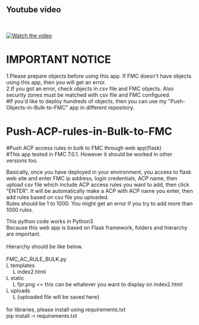 <h2>Youtube video</h2> <br>

[![Watch the video](https://img.youtube.com/vi/1nPtBRju6Ag/0.jpg)](https://youtu.be/1nPtBRju6Ag)

<H1>IMPORTANT NOTICE</H1>
1.Please prepare objects before using this app. If FMC doesn't have objects using this app, then you will get an error.<br>
2.If you got an error, check objects in csv file and FMC objects. Also security zones must be matched with csv file and FMC configured.<br>
#If you'd like to deploy hundreds of objects, then you can use my "Push-Objects-in-Bulk-to-FMC" app in different repository.

# Push-ACP-rules-in-Bulk-to-FMC <br>
#Push ACP access rules in bulk to FMC through web app(flask) <br>
#This app tested in FMC 7.0.1. However it should be worked in other versions too.<br>

Basically, once you have deployed in your environment, you access to flask web site and enter FMC ip address, login credentials, ACP name, then upload csv file which include ACP access rules you want to add, then click "ENTER". It will be automatically make a ACP with ACP name you enter, then add rules based on csv file you uploaded.<br>
Rules should be 1 to 1000. You might get an error if you try to add more than 1000 rules.

This python code works in Python3 <br>
Because this web app is based on Flask framework, folders and hierarchy are important. <br>
 <br>
Hierarchy should be like below. <br>
 <br>
FMC_AC_RULE_BULK.py <br>
L templates <br>
  L index2.html <br>
L static <br>
  L fpr.png << this can be whatever you want to display on index2.html<br> 
L uploads <br>
  L {uploaded file will be saved here} <br>
 <br>
for libraries, please install using requirements.txt <br>
pip install -r requirements.txt <br>
